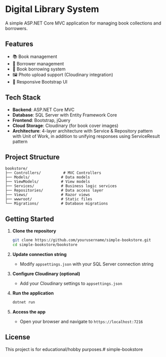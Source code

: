 # Digital Library System

A simple ASP.NET Core MVC application for managing book collections and borrowers.

## Features

- 📚 Book management
- 👥 Borrower management
- 📖 Book borrowing system
- 🖼️ Photo upload support (Cloudinary integration)
- 📱 Responsive Bootstrap UI

## Tech Stack

- **Backend**: ASP.NET Core MVC
- **Database**: SQL Server with Entity Framework Core
- **Frontend**: Bootstrap, jQuery
- **Cloud Storage**: Cloudinary (for book cover images)
- **Architecture**: 4-layer architecture with Service & Repository pattern with Unit of Work, in addition to unifying responses using ServiceResult pattern

## Project Structure

```
bookstore/
├── Controllers/          # MVC Controllers
├── Models/              # Data models
├── ViewModels/          # View models
├── Services/            # Business logic services
├── Repositories/        # Data access layer
├── Views/               # Razor views
├── wwwroot/             # Static files
└── Migrations/          # Database migrations
```

## Getting Started

1. **Clone the repository**

   ```bash
   git clone https://github.com/yourusername/simple-bookstore.git
   cd simple-bookstore/bookstore
   ```

2. **Update connection string**

   - Modify `appsettings.json` with your SQL Server connection string

3. **Configure Cloudinary (optional)**

   - Add your Cloudinary settings to `appsettings.json`

4. **Run the application**

   ```bash
   dotnet run
   ```

5. **Access the app**
   - Open your browser and navigate to `https://localhost:7216`

## License

This project is for educational/hobby purposes.# simple-bookstore
